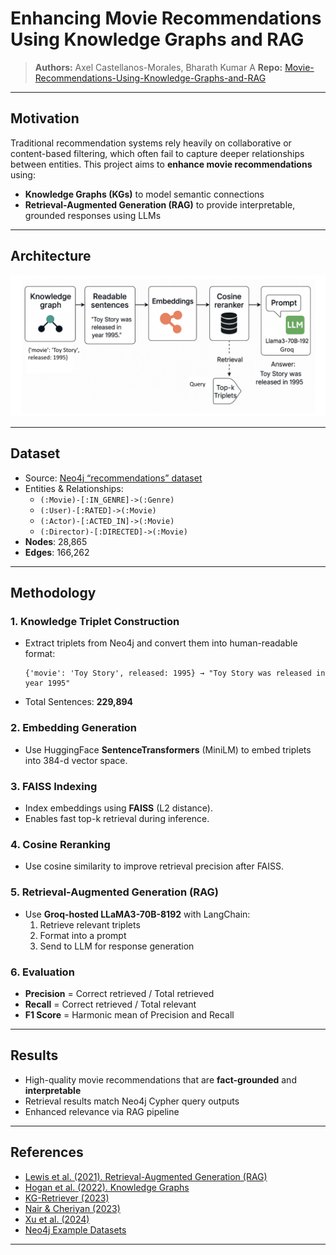 #  Enhancing Movie Recommendations Using Knowledge Graphs and RAG  

> **Authors:** Axel Castellanos-Morales, Bharath Kumar A 
> **Repo:** [Movie-Recommendations-Using-Knowledge-Graphs-and-RAG](https://github.com/abharathkumarr/Movie-Recommendations-Using-Knowledge-Graphs-and-RAG)

---

##  Motivation 

Traditional recommendation systems rely heavily on collaborative or content-based filtering, which often fail to capture deeper relationships between entities. This project aims to **enhance movie recommendations** using:
- **Knowledge Graphs (KGs)** to model semantic connections
- **Retrieval-Augmented Generation (RAG)** to provide interpretable, grounded responses using LLMs

---

## Architecture

![Pipeline](pipeline.png)

---

## Dataset

- Source: [Neo4j “recommendations” dataset](https://github.com/neo4j-graph-examples/recommendations)
- Entities & Relationships:
  - `(:Movie)-[:IN_GENRE]->(:Genre)`
  - `(:User)-[:RATED]->(:Movie)`
  - `(:Actor)-[:ACTED_IN]->(:Movie)`
  - `(:Director)-[:DIRECTED]->(:Movie)`
- **Nodes**: 28,865  
- **Edges**: 166,262

---

##  Methodology

### 1. Knowledge Triplet Construction
- Extract triplets from Neo4j and convert them into human-readable format:
  ```
  {'movie': 'Toy Story', released: 1995} → "Toy Story was released in year 1995"
  ```
- Total Sentences: **229,894**

### 2.  Embedding Generation
- Use HuggingFace **SentenceTransformers** (MiniLM) to embed triplets into 384-d vector space.

### 3.  FAISS Indexing
- Index embeddings using **FAISS** (L2 distance).
- Enables fast top-k retrieval during inference.

### 4.  Cosine Reranking
- Use cosine similarity to improve retrieval precision after FAISS.

### 5.  Retrieval-Augmented Generation (RAG)
- Use **Groq-hosted LLaMA3-70B-8192** with LangChain:
  1. Retrieve relevant triplets
  2. Format into a prompt
  3. Send to LLM for response generation

### 6. Evaluation
- **Precision** = Correct retrieved / Total retrieved  
- **Recall** = Correct retrieved / Total relevant  
- **F1 Score** = Harmonic mean of Precision and Recall

---

## Results

- High-quality movie recommendations that are **fact-grounded** and **interpretable**
- Retrieval results match Neo4j Cypher query outputs
- Enhanced relevance via RAG pipeline

---

##  References

- [Lewis et al. (2021). Retrieval-Augmented Generation (RAG)](https://arxiv.org/abs/2005.11401)  
- [Hogan et al. (2022). Knowledge Graphs](https://doi.org/10.1145/3447772)  
- [KG-Retriever (2023)](https://arxiv.org/html/2412.05547v1)  
- [Nair & Cheriyan (2023)](https://doi.org/10.1109/idciot56793.2023.10053435)  
- [Xu et al. (2024)](https://doi.org/10.1145/3626772.3661370)  
- [Neo4j Example Datasets](https://neo4j.com/docs/getting-started/appendix/example-data/)

---
